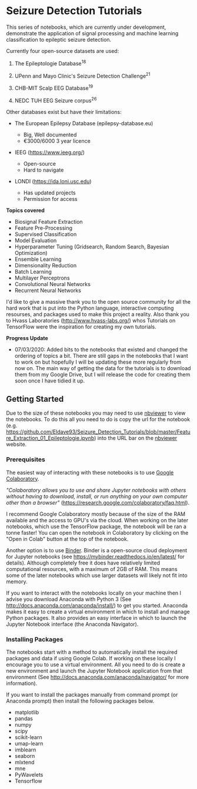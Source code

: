 # Seizure Detection Tutorials

This series of notebooks, which are currently under development, demonstrate the application of signal processing and machine learning classification to epileptic seizure detection.

Currently four open-source datasets are used: 

1. The Epileptologie Database<sup>18</sup> 

2. UPenn and Mayo Clinic's Seizure Detection Challenge<sup>21</sup> 

3. CHB-MIT Scalp EEG Database<sup>19</sup>

4. NEDC TUH EEG Seizure corpus<sup>26</sup>

Other databases exist but have their limitations:

- The European Epilepsy Database (epilepsy-database.eu)
    - Big, Well documented
    - €3000/6000 3 year licence

- IEEG (https://www.ieeg.org/)
    - Open-source
    - Hard to navigate
    
- LONDI (https://ida.loni.usc.edu)
    - Has updated projects
    - Permission for access
    
**Topics covered**

- Biosignal Feature Extraction 
- Feature Pre-Processing
- Supervised Classification
- Model Evaluation
- Hyperparameter Tuning (Gridsearch, Random Search, Bayesian Optimization)
- Ensemble Learning
- Dimensionality Reduction
- Batch Learning
- Multilayer Perceptrons
- Convolutional Neural Networks
- Recurrent Neural Networks

I'd like to give a massive thank you to the open source community for all the hard work that is put into the Python language, interactive computing resourses, and packages used to make this project a reality. Also thank you to Hvass Laboratories (http://www.hvass-labs.org/) whos Tutorials on TensorFlow were the inspiration for creating my own tutorials.

**Progress Update**
- 07/03/2020: Added bits to the notebooks that existed and changed the ordering of topics a bit. There are still gaps in the notebooks that I want to work on but hopefully I will be updating these more regularly from now on. The main way of getting the data for the tutorials is to download them from my Google Drive, but I will release the code for creating them soon once I have tidied it up.

## Getting Started

Due to the size of these notebooks you may need to use [nbviewer](https://nbviewer.jupyter.org/) to view the notebooks. To do this all you need to do is copy the url for the notebook (e.g. https://github.com/Eldave93/Seizure_Detection_Tutorials/blob/master/Feature_Extraction_01_Epileptologie.ipynb) into the URL bar on the [nbviewer](https://nbviewer.jupyter.org/) website.

### Prerequisites

The easiest way of interacting with these notebooks is to use [Google Colaboratory](https://colab.research.google.com).

*"Colaboratory allows you to use and share Jupyter notebooks with others without having to download, install, or run anything on your own computer other than a browser"* (https://research.google.com/colaboratory/faq.html).

I recommend Google Colaboratory mostly because of the size of the RAM available and the access to GPU's via the cloud. When working on the later notebooks, which use the TensorFlow package, the notebook will be ran a tonne faster! You can open the notebook in Colaboratory by clicking on the "Open in Colab" button at the top of the notebook.

Another option is to use [Binder](https://mybinder.org/). Binder is a open-source cloud deployment for Jupyter notebooks (see https://mybinder.readthedocs.io/en/latest/ for details). Although completely free it does have relatively limited computational resources, with a maximum of 2GB of RAM. This means some of the later notebooks which use larger datasets will likely not fit into memory.

If you want to interact with the notebooks locally on your machine then I advise you download Anaconda with Python 3 (See http://docs.anaconda.com/anaconda/install/) to get you started. Anaconda makes it easy to create a virtual environment in which to install and manage Python packages. It also provides an easy interface in which to launch the Jupyter Notebook interface (the Anaconda Navigator).

### Installing Packages

The notebooks start with a method to automatically install the required packages and data if using Google Colab. If working on these locally I encourage you to use a virtual environment. All you need to do is create a new environment and launch the Jupyter Notebook application from that environment (See http://docs.anaconda.com/anaconda/navigator/ for more information). 

If you want to install the packages manually from command prompt (or Anaconda prompt) then install the following packages below.

- matplotlib
- pandas 
- numpy 
- scipy 
- scikit-learn
- umap-learn 
- imblearn 
- seaborn 
- mlxtend 
- mne 
- PyWavelets
- Tensorflow
